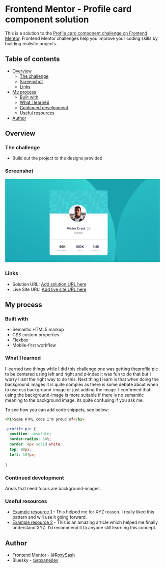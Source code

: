 # Frontend Mentor - Profile card component solution

This is a solution to the [Profile card component challenge on Frontend Mentor](https://www.frontendmentor.io/challenges/profile-card-component-cfArpWshJ). Frontend Mentor challenges help you improve your coding skills by building realistic projects. 

## Table of contents

- [Overview](#overview)
  - [The challenge](#the-challenge)
  - [Screenshot](#screenshot)
  - [Links](#links)
- [My process](#my-process)
  - [Built with](#built-with)
  - [What I learned](#what-i-learned)
  - [Continued development](#continued-development)
  - [Useful resources](#useful-resources)
- [Author](#author)



## Overview

### The challenge

- Build out the project to the designs provided

### Screenshot

![Snip of View](./images/Prior%20to%20learning%20the%20correct%20way%20to%20apply%20bg.png)



### Links

- Solution URL: [Add solution URL here](https://your-solution-url.com)
- Live Site URL: [Add live site URL here](https://your-live-site-url.com)

## My process

### Built with

- Semantic HTML5 markup
- CSS custom properties
- Flexbox
- Mobile-first workflow



### What I learned

I learned two things while I did this challenge one was getting theprofile pic to be centered using left and right and z-index it was fun to do that but I worry I isnt the right way to do this. Next thing I learn is that when doing the background images it is quite complex as there is some debate about when to use css background-image or just adding the image. I confirmed that using the background-image is more  suitable if there is no semanitic meaning to the background image. its quite confusing if you ask me.

To see how you can add code snippets, see below:

```html
<h1>Some HTML code I'm proud of</h1>
```
```css
.profile-pic {
  position: absolute;
  border-radius: 50%;
  border: 4px solid white;
  top: 80px;
  left: 107px;
  
}
```



### Continued development

Areas that need focus are background-images. 

### Useful resources

- [Example resource 1](https://www.example.com) - This helped me for XYZ reason. I really liked this pattern and will use it going forward.
- [Example resource 2](https://www.example.com) - This is an amazing article which helped me finally understand XYZ. I'd recommend it to anyone still learning this concept.



## Author

- Frontend Mentor - [@RoxySash](https://www.frontendmentor.io/profile/RoxySash)
- Bluesky - [@roxanedev](https://bsky.app/profile/roxanedev.bsky.social)


